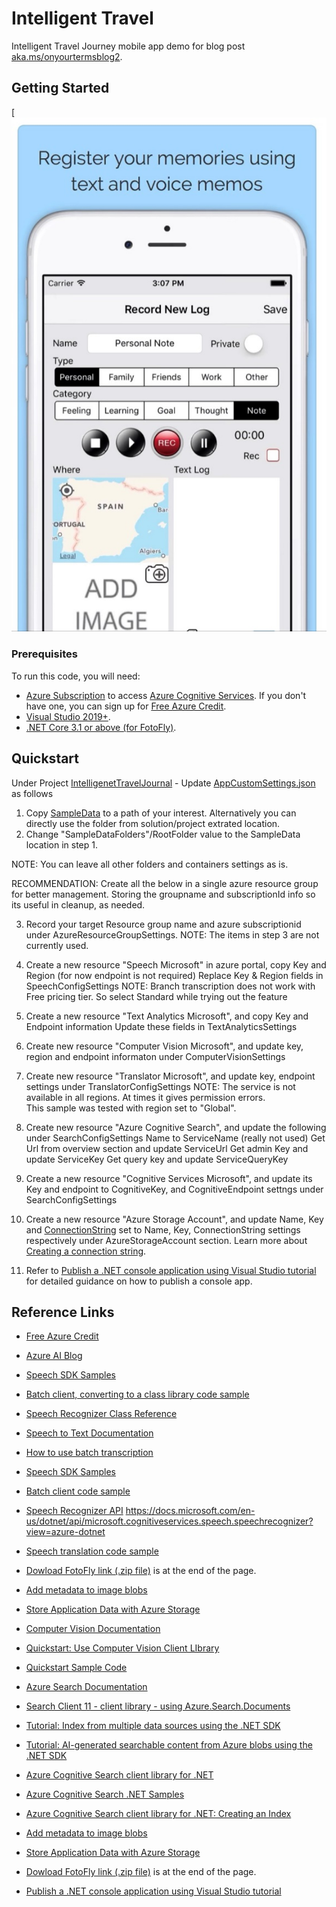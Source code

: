 # Intelligent Travel

Intelligent Travel Journey mobile app demo for blog post [aka.ms/onyourtermsblog2](https://techcommunity.microsoft.com/t5/azure-ai/bg-p/AzureAIBlog?WT.mc_id=aiml-131555-ayyonet). 

## Getting Started

[![Intelligent Travel Journal App](../Assets/Images/intelligentTravelJournal.jpg)

### Prerequisites

To run this code, you will need:

-   [Azure Subscription](https://azure.microsoft.com/services/cognitive-services/?WT.mc_id=aiml-131555-ayyonet) to access [Azure Cognitive Services](https://docs.microsoft.com/azure/cognitive-services/?WT.mc_id=aiml1315555-ayyonet). If you don't have one, you can sign up for [Free Azure Credit](https://azure.microsoft.com/free/cognitive-services/?WT.mc_id=aim13155155-ayyonet).
-   [Visual Studio 2019+](https://visualstudio.microsoft.com/downloads/?WT.mc_id=aiml-131555-ayyonet).
-   [.NET Core 3.1 or above (for FotoFly)](https://dotnet.microsoft.com/learn/dotnet/hello-world-tutorial/intro?WT.mc_id=aiml-131555-ayyonet).

## Quickstart

Under Project [IntelligenetTravelJournal](./IntelligentTravelJournal) - Update [AppCustomSettings.json](./IntelligentTravelJournal/AppCustomSettings.json) as follows

1. Copy [SampleData](./IntelligentTravelJournal/SampleData) to a path of your interest. Alternatively you can directly use the folder from solution/project extrated location.
2. Change "SampleDataFolders"/RootFolder value to the SampleData location in step 1.

NOTE: You can leave all other folders and containers settings as is.

RECOMMENDATION: Create all the below in a single azure resource group for better management.
Storing the groupname and subscriptionId info so its useful in cleanup, as needed.

3. Record your target Resource group name and azure subscriptionid under AzureResourceGroupSettings.
   NOTE: The items in step 3 are not currently used.

4. Create a new resource "Speech Microsoft" in azure portal, copy Key and Region (for now endpoint is not required)
   Replace Key & Region fields in SpeechConfigSettings
   NOTE: Branch transcription does not work with Free pricing tier. So select Standard while trying out the feature

5. Create a new resource "Text Analytics Microsoft", and copy Key and Endpoint information
   Update these fields in TextAnalyticsSettings

6. Create new resource "Computer Vision Microsoft", and
   update key, region and endpoint informaton under ComputerVisionSettings

7. Create new resource "Translator Microsoft", and
   update key, endpoint settings under TranslatorConfigSettings
   NOTE: The service is not available in all regions. At times it gives permission errors.  
   This sample was tested with region set to "Global".

8. Create new resource "Azure Cognitive Search", and
   update the following under SearchConfigSettings
   Name to ServiceName (really not used)
   Get Url from overview section and update ServiceUrl
   Get admin Key and update ServiceKey
   Get query key and update ServiceQueryKey

9. Create a new resource "Cognitive Services Microsoft", and update
   its Key and endpoint to CognitiveKey, and CognitiveEndpoint settngs under SearchConfigSettings

10. Create a new resource "Azure Storage Account", and update
    Name, Key and [ConnectionString](https://docs.microsoft.com/azure/storage/common/storage-configure-connection-string?WT.mc_id=aiml-13155-ayyonet#configure-a-connection-string-for-an-azure-storage-account) set to Name, Key, ConnectionString settings respectively under
    AzureStorageAccount section. Learn more about [Creating a connection string](https://docs.microsoft.com/azure/storage/common/storage-configure-connection-string?WT.mc_id=aiml-13155-ayyonet#configure-a-connection-string-for-an-azure-storage-account).

11. Refer to [Publish a .NET console application using Visual Studio tutorial](https://docs.microsoft.com/dotnet/core/tutorials/publishing-with-visual-studio?WT.mc_id=aiml-0000-ayyonet) for detailed guidance on how to publish a console app.

## Reference Links

-   [Free Azure Credit](https://azure.microsoft.com/free/cognitive-services/?WT.mc_id=aim13155155-ayyonet)
-   [Azure AI Blog](https://techcommunity.microsoft.com/t5/azure-ai/bg-p/AzureAIBlog?WT.mc_id=aiml-131555-ayyonet)
-   [Speech SDK Samples](https://github.com/Azure-Samples/cognitive-services-speech-sdk?WT.mc_id=aiml-13155-ayyonet)
-   [Batch client, converting to a class library code sample](https://github.com/Azure-Samples/cognitive-services-speech-sdk/tree/master/samples/batch/csharp/batchclient?WT.mc_id=aiml-13155-ayyonet)
-   [Speech Recognizer Class Reference](https://docs.microsoft.com/dotnet/api/microsoft.cognitiveservices.speech.speechrecognizer?view=azure-dotnet&WT.mc_id=aiml-13155-ayyonet)
-   [Speech to Text Documentation](https://docs.microsoft.com/azure/cognitive-services/speech-service/index-speech-to-text?WT.mc_id=aiml-13155-ayyonet)
-   [How to use batch transcription](https://docs.microsoft.com/azure/cognitive-services/speech-service/batch-transcription?WT.mc_id=aiml-13155-ayyonet)
-   [Speech SDK Samples](https://github.com/Azure-Samples/cognitive-services-speech-sdk?WT.mc_id=aiml-13155-ayyonet)
-   [Batch client code sample](https://github.com/Azure-Samples/cognitive-services-speech-sdk/tree/master/samples/batch/csharp/batchclient?WT.mc_id=aiml-13155-ayyonet)
-   [Speech Recognizer API](https://docs.microsoft.com/dotnet/api/microsoft.cognitiveservices.speech.speechrecognizer?view=azure-dotnet&WT.mc_id=aiml-13155-ayyonet)
    https://docs.microsoft.com/en-us/dotnet/api/microsoft.cognitiveservices.speech.speechrecognizer?view=azure-dotnet
-   [Speech translation code sample](https://github.com/Azure-Samples/cognitive-services-speech-sdk/blob/master/quickstart/csharp/dotnet/translate-speech-to-text/helloworld/Program.cs?WT.mc_id=aiml-13155-ayyonet)

-   [Dowload FotoFly link (.zip file)](http://www.java2s.com/Open-Source/CSharp_Free_Code/Windows_Presentation_Foundation_Library/Download_Fotofly_Photo_Metadata_Library.htm) is at the end of the page.
-   [Add metadata to image blobs](https://docs.microsoft.com/azure/cognitive-services/computer-vision/tutorials/storage-lab-tutorial?WT.mc_id=aiml-13155-ayyonet)
-   [Store Application Data with Azure Storage](https://docs.microsoft.com/learn/modules/store-app-data-with-azure-blob-storage/?WT.mc_id=aiml-13155-ayyonet)
-   [Computer Vision Documentation](https://docs.microsoft.com/azure/cognitive-services/computer-vision/?WT.mc_id=aiml-13155-ayyonet)
-   [Quickstart: Use Computer Vision Client LIbrary](https://docs.microsoft.com/azure/cognitive-services/computer-vision/quickstarts-sdk/client-library?tabs=visual-studio&pivots=programming-language-csharp&WT.mc_id=aiml-13155-ayyonet)
-   [Quickstart Sample Code](https://github.com/Azure-Samples/cognitive-services-quickstart-code/blob/master/dotnet/ComputerVision/ComputerVisionQuickstart.cs?WT.mc_id=aiml-13155-ayyonet)
-   [Azure Search Documentation](https://docs.microsoft.com/azure/search/?WT.mc_id=aiml-13155-ayyonet)
-   [Search Client 11 - client library - using Azure.Search.Documents](https://docs.microsoft.com/dotnet/api/overview/azure/search.documents-readme?WT.mc_id=aiml-13155-ayyonet)
-   [Tutorial: Index from multiple data sources using the .NET SDK](https://docs.microsoft.com/azure/search/tutorial-multiple-data-sources?WT.mc_id=aiml-13155-ayyonet)
-   [Tutorial: AI-generated searchable content from Azure blobs using the .NET SDK](https://docs.microsoft.com/azure/search/cognitive-search-tutorial-blob-dotnet?WT.mc_id=aiml-13155-ayyonet)
-   [Azure Cognitive Search client library for .NET](https://github.com/Azure/azure-sdk-for-net/tree/master/sdk/search/Azure.Search.Documents?WT.mc_id=aiml-13155-ayyonet)
-   [Azure Cognitive Search .NET Samples](https://github.com/Azure-Samples/azure-search-dotnet-samples?WT.mc_id=aiml-13155-ayyonet)
-   [Azure Cognitive Search client library for .NET: Creating an Index](https://github.com/Azure/azure-sdk-for-net/tree/master/sdk/search/Azure.Search.Documents?WT.mc_id=aiml-13155-ayyonet#creating-an-index)

-   [Add metadata to image blobs](https://docs.microsoft.com/azure/cognitive-services/computer-vision/tutorials/storage-lab-tutorial?WT.mc_id=aiml-13155-ayyonet)
-   [Store Application Data with Azure Storage](https://docs.microsoft.com/learn/modules/store-app-data-with-azure-blob-storage/?WT.mc_id=aiml-13155-ayyonet)

-   [Dowload FotoFly link (.zip file)](http://www.java2s.com/Open-Source/CSharp_Free_Code/Windows_Presentation_Foundation_Library/Download_Fotofly_Photo_Metadata_Library.htm) is at the end of the page.
-   [Publish a .NET console application using Visual Studio tutorial](https://docs.microsoft.com/dotnet/core/tutorials/publishing-with-visual-studio?WT.mc_id=aiml-0000-ayyonet)
